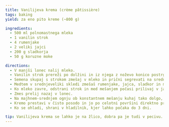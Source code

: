 ```yaml
---
title: Vanilijeva krema (crème pâtissière)
tags: baking
yield: za eno pito kreme (~800 g)

ingredients:
  - 500 ml polnomastnega mleka
  - 1 vanilin strok
  - 4 rumenjake
  - 2 veliki jajci
  - 200 g sladkorja
  - 50 g koruzne moke

directions:
  - V manjši lonec nalij mleko.
  - Vanilin strok prereži po dolžini in iz njega z noževo konico postrgaj semena.
  - Semena skupaj s strokom zmešaj v mleko in prični segrevati na srednjem ognju.
  - Medtem v srednjeveliki skledi zmešaš rumenjake, jajca, sladkor in moko v gladko zmes.
  - Ko mleko zavre, odstrani strok in med mešanjem počasi prilivaj v jajčno zmes.
  - Zmes prelij nazaj v lonec.
  - Na majhnem-srednjem ognju ob konstantnem mešanju kuhaj tako dolgo, da krema postane zelo gosta, vonj po koruzni moki pa izgine.
  - Kremo prestavi v čisto posodo in jo po celotni površini direktno prekrij z živilsko folijo, da se na vrhu ne naredi skorja.
  - Ko se ohladi, shrani v hladilnik, kjer lahko počaka do 3 dni.

tip: Vanilijeva krema se lahko je na žlico, dobra pa je tudi v pecivu.
---
```


<Recipe :data="$frontmatter" />
